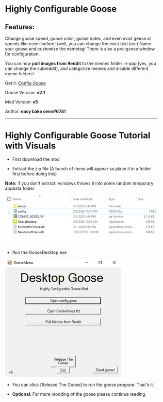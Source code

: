 # Highly Configurable Goose

## Features:
Change goose speed, goose color, goose notes, and even evict geese at speeds like never before! (well, you can change the evict text too.) Name your goose and customize the nametag! There is also a pre-goose window for configuration.

You can now **pull images from Reddit** to the memes folder in-app (yes, you can change the subreddit), and categorize memes and disable different meme folders!

Get it: [Config Goose](https://drive.google.com/file/d/1pU2H4LUvjYlOZv6Nj4QNbyG3GR9h8SM4/view)

Goose Version: **v2.1**

Mod Version: **v5**

Author: **easy bake oven#6781**

---

# Highly Configurable Goose Tutorial with Visuals

* First download the mod

* Extract the zip file (A bunch of items will appear so place it in a folder first before doing this)

**Note:** If you don't extract, windows throws it into some random temporary appdata folder

![You should see the following: Asset folder, config file, GooseDesktop.exe, Microsoft.CSharp.dll, Newtonsoft.Json.dll, and your CONFIG_GOOSE_zip file](https://raw.githubusercontent.com/Tatohead/ResourceHub-Images/master/Highly%20Configurable%20Goose/part%201.png "You should see the following: Asset folder, config file, GooseDesktop.exe, Microsoft.CSharp.dll, Newtonsoft.Json.dll, and your CONFIG_GOOSE_zip file")

* Run the GooseDesktop.exe

![You should see a window pop up showing this: Desktop Goose, Highly Configurable Goose Mod, (Open config.goos), (Open GooseNote.txt), (Pull Memes from Reddit), (Release the Goose), (Exit), (Good goose), v#](https://raw.githubusercontent.com/Tatohead/ResourceHub-Images/master/Highly%20Configurable%20Goose/part%202.png "You should see a window pop up showing this: Desktop Goose, Highly Configurable Goose Mod, (Open config.goos), (Open GooseNote.txt), (Pull Memes from Reddit), (Release the Goose), (Exit), (Good goose), v#")

* You can click [Release The Goose] to run the goose program. That's it.

* **Optional:** For more modding of the goose please continue reading.
